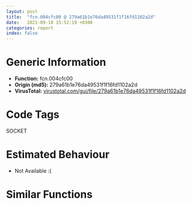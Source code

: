 ```yaml
---
layout: post
title:  "fcn.004cfc00 @ 279a61b1e76da49531f1f16fd1102a2d"
date:   2021-09-10 15:52:19 +0300
categories: report
index: false
---
```


# Generic Information
- **Function:** fcn.004cfc00
- **Origin (md5):** 279a61b1e76da49531f1f16fd1102a2d
- **VirusTotal:** [virustotal.com/gui/file/279a61b1e76da49531f1f16fd1102a2d][virustotal_ref]

# Code Tags
<span class="tag" id="SOCKET">SOCKET</span>


# Estimated Behaviour
<ul><li class="bhv-desc" id="na">Not Available :(</li></ul>

# Similar Functions
<script type="text/javascript" src="https://www.gstatic.com/charts/loader.js"></script>
<script type="text/javascript">

    google.charts.load('current', {'packages':['corechart']});
    google.charts.setOnLoadCallback(drawChart);

    function drawChart() {
    var data = new google.visualization.DataTable();
        data.addColumn('number', 'X');
        data.addColumn('number', 'Y');
        data.addColumn({type: 'string', role: 'tooltip', 'p': {'html': true}});
        data.addColumn({'type': 'string', 'role': 'style'});
        
        data.addRows([
    [1033.3326416015625, -1197.7945556640625, '<b><a href="/report/fcn.004cfc00@279a61b1e76da49531f1f16fd1102a2d">fcn.004cfc00</a><br>@279a61b1e76da49531f1f16fd1102a2d</b><br>', 'point { fill-color: #e0440e; }'],
[-1033.3326416015625, 1197.7947998046875, '<b><a href="/report/fcn.004608d0@289859175c221b107317af7727d26c17">fcn.004608d0</a><br>@289859175c221b107317af7727d26c17</b><br>', 'null'],

        ]);

    var options = {
        title: 'Similarity Plot',
        legend: 'none',
        colors: ['#dedbd9', '#e6693e', '#ec8f6e', '#f3b49f', '#f6c7b6'],
        tooltip: {isHtml: true, trigger: 'both'},
        explorer: {
        actions: ["dragToZoom", "rightClickToReset"],
        },
        chartArea: {
        width: '80%',
        height: '80%'
        },
        width: '100%',
        height: '100%'
    };

    var chart = new google.visualization.ScatterChart(document.getElementById('chart_div'));

    chart.draw(data, options);
    }
    
</script>


<div id="chart_div" style="width: 100%px; height: 100%;"></div>

# Disassembled Code
{% highlight nasm %}

sub esp, 0x9a8
mov eax, dword[0x53ebd0]
xor eax, esp
mov dword[esp+0x9a4], eax
push ebx
push ebp
mov ebp, dword[esi]
push edi
xor ebx, ebx
push 0xff
lea eax, [esp+0xb1]
push ebx
push eax
mov dword[esp+0x1c], ebp
mov dword[esp+0x18], 0xffffffff
mov byte[esp+0xb8], bl
call fcn.00490b70
mov edi, dword[ebp+0x3b8]
mov dword[esp+0x2c], ebx
mov eax, dword[ebp+0x3b8]
add esp, 0xc
mov dword[esp+0x1c], ebx
mov dword[esp+0x18], ebx
mov dword[esp+0x24], 1
cmp eax, ebx
je off.b414
lea edx, [eax+1]
nop
mov cl, byte[eax]
inc eax
test cl, cl
jne off.b112
sub eax, edx
cmp eax, 1
jbe off.b414
mov eax, edi
lea edx, [eax+1]
mov cl, byte[eax]
inc eax
test cl, cl
jne off.b135
sub eax, edx
cmp eax, 0x16
jae off.b156
mov eax, 0x16
jmp off.b170
mov eax, edi
lea edx, [eax+1]
mov cl, byte[eax]
inc eax
test cl, cl
jne off.b161
sub eax, edx
inc eax
push 1
push eax
call dword[0x540208]
mov ebx, eax
add esp, 8
test ebx, ebx
jne off.b216
pop edi
pop ebp
lea eax, [ebx+0x1b]
pop ebx
mov ecx, dword[esp+0x9a4]
xor ecx, esp
call fcn.00490ace
add esp, 0x9a8
ret
cmp byte[edi], 0x3a
jne off.b521
mov ebp, edi
test ebp, ebp
je off.b334
push 0x3a
push ebp
call fcn.004a7160
mov edi, eax
add esp, 8
test edi, edi
je off.b334
push 0xa
lea edx, [edi+1]
push 0
push edx
call fcn.00499f5a
push eax
call fcn.004d7d80
movzx ebp, ax
push 0x2d
push edi
mov dword[esp+0x34], ebp
call fcn.004a7160
xor edi, edi
add esp, 0x18
cmp eax, edi
je off.b579
push 0xa
inc eax
push edi
push eax
call fcn.00499f5a
push eax
call fcn.004d7d80
movzx eax, ax
add esp, 0x10
mov dword[esp+0x18], eax
cmp bp, ax
jbe off.b334
mov dword[esp+0x18], edi
mov dword[esp+0x1c], edi
cmp byte[ebx], 0
je off.b414
mov edx, dword[esi+0x88]
mov eax, dword[esi+0x4c]
push 0x401
lea ecx, [esp+0x1b0]
push ecx
mov ecx, dword[eax+0x18]
push ebx
push edx
push ecx
call fcn.004b6880
mov edx, dword[esi+0x4c]
add esp, 4
push eax
mov eax, dword[edx+4]
push eax
call fcn.004b6880
add esp, 0x18
sub eax, 0
je off.b591
sub eax, 1
je off.b492
sub eax, 1
je off.b635
mov eax, dword[esi+0x154]
lea ecx, [esp+0x14]
push ecx
lea edx, [esp+0x30]
push edx
push eax
mov dword[esp+0x20], 0x80
call dword[sym.imp.WS2_32.dll_getsockname]
test eax, eax
je off.b595
call dword[sym.imp.WS2_32.dll_WSAGetLastError]
push eax
push esi
call fcn.004b5640
mov ecx, dword[esp+0x18]
push eax
push str.getsockname___failed:__s
push ecx
call fcn.004c0450
push ebx
call dword[0x5401fc]
add esp, 0x18
pop edi
pop ebp
mov eax, 0x1e
pop ebx
mov ecx, dword[esp+0x9a4]
xor ecx, esp
call fcn.00490ace
add esp, 0x9a8
ret
push 0x3a
push edi
call fcn.004a7160
mov ebp, eax
add esp, 8
test ebp, ebp
je off.b558
mov ecx, ebp
sub ecx, edi
push ecx
push edi
push ebx
call fcn.00498420
add esp, 0xc
jmp off.b227
mov edx, ebx
mov eax, edi
sub edx, edi
mov cl, byte[eax]
mov byte[edx+eax], cl
inc eax
test cl, cl
jne off.b564
jmp off.b334
movzx eax, bp
mov dword[esp+0x18], eax
jmp off.b334
mov edi, ebx
jmp off.b642
movzx ecx, word[esp+0x2c]
push 0x401
lea edx, [esp+0x1b0]
push edx
lea eax, [esp+0x38]
push eax
push ecx
call fcn.004c59b0
add esp, 0x10
mov dword[esp+0x24], 0
lea edi, [esp+0x1ac]
lea edx, [esp+0x20]
push edx
push 0
push edi
push esi
call fcn.004b7230
add esp, 0x10
cmp eax, 1
jne off.b678
lea eax, [esp+0x20]
push eax
push esi
call fcn.004b6c00
add esp, 8
mov eax, dword[esp+0x20]
test eax, eax
je off.b706
mov ecx, dword[esp+0x10]
mov ebp, dword[eax]
push eax
push ecx
call fcn.004b7700
add esp, 8
test ebp, ebp
jne off.b761
mov edx, dword[esp+0x10]
push edi
push str.failed_to_resolve_the_address_provided_to_PORT:__s
push edx
call fcn.004c0450
push ebx
call dword[0x5401fc]
add esp, 0x10
pop edi
pop ebp
mov eax, 0x1e
pop ebx
mov ecx, dword[esp+0x9a4]
xor ecx, esp
call fcn.00490ace
add esp, 0x9a8
ret
push ebx
call dword[0x5401fc]
mov ebx, dword[sym.imp.WS2_32.dll_WSAGetLastError]
add esp, 4
mov dword[esp+0xc], 0xffffffff
xor edi, edi
lea eax, [esp+0xc]
push eax
push 0
push ebp
push esi
call fcn.004c2e90
add esp, 0x10
mov dword[esp+0x28], eax
test eax, eax
je off.b825
call ebx
mov ebp, dword[ebp+0x1c]
mov edi, eax
test ebp, ebp
jne off.b787
jmp off.b829
test ebp, ebp
jne off.b884
push edi
push esi
call fcn.004b5640
mov ecx, dword[esp+0x18]
push eax
push str.socket_failure:__s
push ecx
call fcn.004c0450
add esp, 0x14
pop edi
pop ebp
mov eax, 0x1e
pop ebx
mov ecx, dword[esp+0x9a4]
xor ecx, esp
call fcn.00490ace
add esp, 0x9a8
ret
mov edx, dword[ebp+0x10]
mov eax, dword[ebp+0x18]
push edx
push eax
lea ecx, [esp+0x34]
push ecx
call fcn.004962d0
mov eax, dword[esp+0x28]
mov edx, dword[ebp+0x10]
add esp, 0xc
mov dword[esp+0x14], edx
movzx edi, ax
cmp ax, word[esp+0x18]
ja off.b1248
mov ebx, dword[esp+0x24]
cmp word[esp+0x2c], 2
jne off.b954
push edi
call dword[sym.imp.WS2_32.dll_htons]
mov word[esp+0x2e], ax
mov eax, dword[esp+0x14]
mov edx, dword[esp+0xc]
push eax
lea ecx, [esp+0x30]
push ecx
push edx
call dword[sym.imp.WS2_32.dll_bind]
test eax, eax
je off.b1241
call dword[sym.imp.WS2_32.dll_WSAGetLastError]
test ebx, ebx
je off.b1074
cmp eax, 0x2741
jne off.b1074
push eax
push esi
call fcn.004b5640
push eax
movzx eax, di
mov edi, dword[esp+0x1c]
push eax
push str.bind_port_hu__on_non_local_address_failed:__s_n
push edi
call fcn.004c03c0
mov eax, dword[esi+0x154]
add esp, 0x18
lea ecx, [esp+0x14]
push ecx
lea edx, [esp+0x30]
push edx
push eax
mov dword[esp+0x20], 0x80
call dword[sym.imp.WS2_32.dll_getsockname]
test eax, eax
jne off.b1103
movzx edi, word[esp+0x1c]
xor ebx, ebx
jmp off.b1087
cmp eax, 0x2740
je off.b1086
cmp eax, 0xd
jne off.b1171
inc edi
cmp di, word[esp+0x18]
jbe off.b934
jmp off.b1248
call dword[sym.imp.WS2_32.dll_WSAGetLastError]
push eax
push esi
call fcn.004b5640
push eax
push str.getsockname___failed:__s
push edi
call fcn.004c0450
mov ecx, dword[esp+0x20]
push ecx
push esi
call fcn.004c2e30
add esp, 0x1c
pop edi
pop ebp
mov eax, 0x1e
pop ebx
mov ecx, dword[esp+0x9a4]
xor ecx, esp
call fcn.00490ace
add esp, 0x9a8
ret
push eax
push esi
call fcn.004b5640
push eax
mov eax, dword[esp+0x1c]
movzx edx, di
push edx
push str.bind_port_hu__failed:__s
push eax
call fcn.004c0450
mov ecx, dword[esp+0x24]
push ecx
push esi
call fcn.004c2e30
add esp, 0x20
pop edi
pop ebp
mov eax, 0x1e
pop ebx
mov ecx, dword[esp+0x9a4]
xor ecx, esp
call fcn.00490ace
add esp, 0x9a8
ret
cmp di, word[esp+0x18]
jbe off.b1306
mov edx, dword[esp+0x10]
push str.bind___failed__we_ran_out_of_ports_
push edx
call fcn.004c0450
mov eax, dword[esp+0x14]
push eax
push esi
call fcn.004c2e30
add esp, 0x10
pop edi
pop ebp
mov eax, 0x1e
pop ebx
mov ecx, dword[esp+0x9a4]
xor ecx, esp
call fcn.00490ace
add esp, 0x9a8
ret
mov eax, dword[esp+0xc]
lea ecx, [esp+0x14]
push ecx
lea edx, [esp+0x30]
push edx
push eax
mov dword[esp+0x20], 0x80
call dword[sym.imp.WS2_32.dll_getsockname]
test eax, eax
je off.b1411
call dword[sym.imp.WS2_32.dll_WSAGetLastError]
push eax
push esi
call fcn.004b5640
push eax
push str.getsockname___failed:__s
mov ecx, dword[esp+0x20]
push ecx
call fcn.004c0450
mov edx, dword[esp+0x20]
push edx
push esi
call fcn.004c2e30
add esp, 0x1c
pop edi
pop ebp
mov eax, 0x1e
pop ebx
mov ecx, dword[esp+0x9a4]
xor ecx, esp
call fcn.00490ace
add esp, 0x9a8
ret
mov eax, dword[esp+0xc]
push 1
push eax
call dword[sym.imp.WS2_32.dll_listen]
test eax, eax
je off.b1449
call dword[sym.imp.WS2_32.dll_WSAGetLastError]
push eax
push esi
call fcn.004b5640
push eax
push str.socket_failure:__s
jmp off.b1358
push 0x100
lea eax, [esp+0xb0]
push eax
push ebp
call fcn.004b6f30
mov ebp, dword[esp+0x9c4]
add esp, 0xc
cmp ebp, 2
je off.b1560
mov ebx, dword[sym.imp.WS2_32.dll_ntohs]
mov cx, word[esp+0x2c]
cmp dword[esi+0x218], 0
jne off.b1507
test ebp, ebp
je off.b1554
cmp ebp, 1
jne off.b1518
cmp cx, 2
jne off.b1554
movzx eax, cx
sub eax, 2
jne off.b1554
mov ecx, dword[esp+0x2e]
push ecx
call ebx
movzx edi, ax
test ebp, ebp
je off.b1649
cmp ebp, 1
je off.b1759
mov cx, word[esp+0x2c]
inc ebp
cmp ebp, 2
jne off.b1494
mov ebx, dword[esp+0x28]
mov dword[esi+0x468], ebp
mov eax, dword[esi+0x158]
cmp eax, 0xffffffff
je off.b1591
push eax
push esi
call fcn.004c2e30
add esp, 8
mov eax, dword[esp+0xc]
mov dword[esi+0x158], eax
mov dword[esi+0x1fc], 1
mov eax, 0x1c
mov ecx, esi
call fcn.004cfac0
mov ecx, dword[esp+0x9b0]
pop edi
pop ebp
mov eax, ebx
pop ebx
xor ecx, esp
call fcn.00490ace
add esp, 0x9a8
ret
xor ecx, ecx
cmp word[esp+0x2c], 2
movzx edx, di
setne cl
push edx
lea eax, [esp+0xb0]
push eax
lea edi, [esi+0x400]
inc ecx
push ecx
push str.EPRT
push str._s__d_s_hu
push edi
call fcn.004de890
mov ebx, eax
add esp, 0x18
test ebx, ebx
je off.b1564
push ebx
call fcn.004b4ca0
mov edx, dword[esp+0x14]
push eax
push str.Failure_sending_EPRT_command:__s
push edx
call fcn.004c0450
mov eax, dword[esp+0x1c]
push eax
push esi
call fcn.004c2e30
add esp, 0x18
mov dword[edi+0x68], 1
xor eax, eax
jmp off.b1616
lea ecx, [esp+0x5b0]
lea edx, [esp+0xac]
lea ecx, [ecx]
mov al, byte[edx]
test al, al
je off.b1799
cmp al, 0x2e
jne off.b1791
mov byte[ecx], 0x2c
jmp off.b1793
mov byte[ecx], al
inc ecx
add edx, 1
jne off.b1776
movzx eax, di
mov edx, eax
and edx, 0xff
push edx
shr eax, 8
push eax
push str.__d__d
push 0x14
push ecx
mov byte[ecx], 0
call fcn.004c3f20
lea eax, [esp+0x5c4]
push eax
push str.PORT
lea eax, [esi+0x400]
push str._s__s_
push eax
call fcn.004de890
mov ebx, eax
add esp, 0x24
test ebx, ebx
je off.b1564
push ebx
call fcn.004b4ca0
mov ecx, dword[esp+0x14]
push eax
push str.Failure_sending_PORT_command:__s
push ecx
call fcn.004c0450
mov edx, dword[esp+0x1c]
push edx
push esi
call fcn.004c2e30
add esp, 0x18
xor eax, eax
jmp off.b1616

{% endhighlight %}

[virustotal_ref]: https://www.virustotal.com/gui/file/279a61b1e76da49531f1f16fd1102a2d